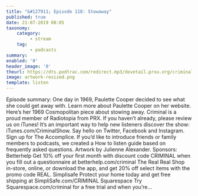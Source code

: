 ```yaml
---
title: "&#127911; Episode 118: Stowaway"
published: true
date: 21-07-2019 08:05
taxonomy:
    category:
         - stream
    tag:
         - podcasts
summary:
enabled: '0'
header_image: '0'
theurl: https://dts.podtrac.com/redirect.mp3/dovetail.prxu.org/criminal/b005b19b-c9b9-453b-a40c-60c594da0e09/Episode_118_Stowaway_Part_1.mp3
image: artwork-resized.png
template: listen
---
```

 
Episode summary: One day in 1969, Paulette Cooper decided to see what she could get away with. Learn more about Paulette Cooper on her website. Here’s her 1969 Cosmopolitan piece about stowing away. Criminal is a proud member of Radiotopia from PRX. If you haven’t already, please review us on iTunes! It’s an important way to help new listeners discover the show: iTunes.com/CriminalShow. Say hello on Twitter, Facebook and Instagram. Sign up for The Accomplice. If you’d like to introduce friends or family members to podcasts, we created a How to listen guide based on frequently asked questions. Artwork by Julienne Alexander. Sponsors: Betterhelp Get 10% off your first month with discount code CRIMINAL when you fill out a questionnaire at betterhelp.com/criminal The Real Real Shop in-store, online, or download the app, and get 20% off select items with the promo code REAL. Simplisafe Protect your home today and get free shipping at SimpliSafe.com/CRIMINAL Squarespace Try Squarespace.com/criminal for a free trial and when you’re…
